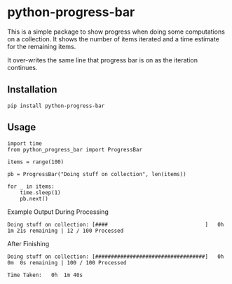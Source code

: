 # python-progress-bar

This is a simple package to show progress when doing some computations on a collection. It shows the number of items iterated and a time estimate for the remaining items.

It over-writes the same line that progress bar is on as the iteration continues.

## Installation

`pip install python-progress-bar`

## Usage

```
import time
from python_progress_bar import ProgressBar

items = range(100)

pb = ProgressBar("Doing stuff on collection", len(items))

for _ in items:
    time.sleep(1)
    pb.next()
```

Example Output During Processing
```
Doing stuff on collection: [####                               ]   0h  1m 21s remaining | 12 / 100 Processed
```

After Finishing
```
Doing stuff on collection: [###################################]   0h  0m  0s remaining | 100 / 100 Processed

Time Taken:   0h  1m 40s
```